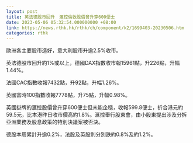```yaml
---
layout: post
title: 英法德股市回升　滙控倫敦股價曾升穿600便士
date: 2023-05-06 05:32:54.000000000 +08:00
link: https://news.rthk.hk/rthk/ch/component/k2/1699403-20230506.htm
categories: rthk
---
```


歐洲各主要股市造好，意大利股市升逾2.5%收市。

英法德股市回升約1%或以上，德國DAX指數收市報15961點，升226點，升幅1.44%。

法國CAC指數收報7432點，升92點，升幅1.26%。

英國富時100指數收報7778點，升75點，升幅0.98%。

英國掛牌的滙控股價曾升穿600便士但未能企穩，收報599.8便士，折合港元約59.5元，比本港昨日收市價高約1.8%。滙控舉行股東會，由小股東提出涉及分拆亞洲業務及股息政策的特別決議案被否決。

德股本周累計升逾0.2%，法股及英股則分別跌約0.8%及約1.2%。
